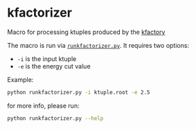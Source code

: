# kfactorizer

Macro for processing ktuples produced by the [kfactory](https://github.com/jhakala/kfactory)

The macro is run via [`runkfactorizer.py`](runkfactorizer.py).
It requires two options:
  * `-i` is the input ktuple
  * `-e` is the energy cut value

Example:
```bash
python runkfactorizer.py -i ktuple.root -e 2.5
```

for more info, please run:
```bash
python runkfactorizer.py --help
```
